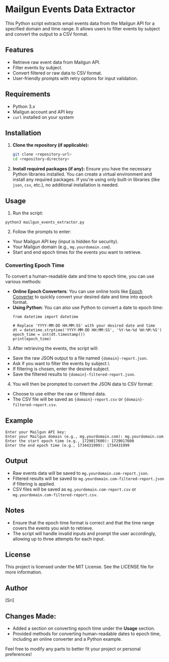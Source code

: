 # Mailgun Events Data Extractor

This Python script extracts email events data from the Mailgun API for a specified domain and time range. It allows users to filter events by subject and convert the output to a CSV format.

## Features

- Retrieve raw event data from Mailgun API.
- Filter events by subject.
- Convert filtered or raw data to CSV format.
- User-friendly prompts with retry options for input validation.

## Requirements

- Python 3.x
- Mailgun account and API key
- `curl` installed on your system

## Installation

1. **Clone the repository (if applicable):**

   ```bash
   git clone <repository-url>
   cd <repository-directory>
2. **Install required packages (if any):**
   Ensure you have the necessary Python libraries installed. You can create a virtual environment and install any required packages. If you're using only built-in libraries (like `json`, `csv`, etc.), no additional installation is needed.


## Usage
1. Run the script:

```
python3 mailgun_events_extractor.py
```
2. Follow the prompts to enter:
  - Your Mailgun API key (input is hidden for security).
  - Your Mailgun domain (e.g., `mg.yourdomain.com`).
  - Start and end epoch times for the events you want to retrieve.

  ### Converting Epoch Time
  To convert a human-readable date and time to epoch time, you can use various methods:
  
  - **Online Epoch Converters**: You can use online tools like [Epoch Converter](https://www.epochconverter.com) to quickly convert your desired date and time into epoch format.
  - **Using Python**: You can also use Python to convert a date to epoch time:
    ```
    from datetime import datetime
  
    # Replace 'YYYY-MM-DD HH:MM:SS' with your desired date and time
    dt = datetime.strptime('YYYY-MM-DD HH:MM:SS', '%Y-%m-%d %H:%M:%S')
    epoch_time = int(dt.timestamp())
    print(epoch_time)
    ```

3. After retrieving the events, the script will:
 - Save the raw JSON output to a file named `{domain}-report.json`.
 - Ask if you want to filter the events by subject.\
 - If filtering is chosen, enter the desired subject.
 - Save the filtered results to `{domain}-filtered-report.json`.

4. You will then be prompted to convert the JSON data to CSV format:
  - Choose to use either the raw or filtered data.
  - The CSV file will be saved as `{domain}-report.csv` or `{domain}-filtered-report.csv`.

## Example
```
Enter your Mailgun API key: 
Enter your Mailgun domain (e.g., mg.yourdomain.com): mg.yourdomain.com
Enter the start epoch time (e.g., 1729017600): 1729017600
Enter the end epoch time (e.g., 1734431999): 1734431999
```

## Output
- Raw events data will be saved to `mg.yourdomain.com-report.json`.
- Filtered results will be saved to `mg.yourdomain.com-filtered-report.json` if filtering is applied.
- CSV files will be saved as `mg.yourdomain.com-report.csv` or `mg.yourdomain.com-filtered-report.csv`.

## Notes
- Ensure that the epoch time format is correct and that the time range covers the events you wish to retrieve.
- The script will handle invalid inputs and prompt the user accordingly, allowing up to three attempts for each input.

## License
This project is licensed under the MIT License. See the LICENSE file for more information.

## Author
[Sri]

## Changes Made:
- Added a section on converting epoch time under the **Usage** section.
- Provided methods for converting human-readable dates to epoch time, including an online converter and a Python example. 

Feel free to modify any parts to better fit your project or personal preferences!
